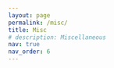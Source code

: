 ```yaml
---
layout: page
permalink: /misc/
title: Misc
# description: Miscellaneous 
nav: true
nav_order: 6
---
```

